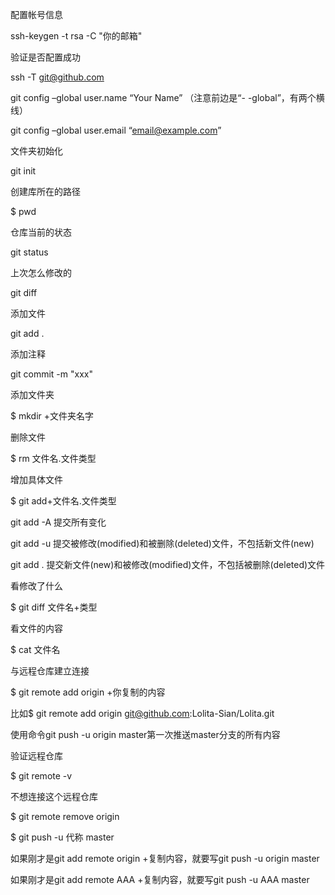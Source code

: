 配置帐号信息

ssh-keygen -t rsa -C "你的邮箱"

验证是否配置成功

ssh -T git@github.com

git config –global user.name “Your Name” （注意前边是“- -global”，有两个横线） 

git config –global user.email “email@example.com”

文件夹初始化

git init

创建库所在的路径

$ pwd

仓库当前的状态

git status

上次怎么修改的

git diff

添加文件

git add .

添加注释

git commit -m "xxx"

添加文件夹

$ mkdir +文件夹名字

删除文件

$ rm 文件名.文件类型 

增加具体文件

$ git add+文件名.文件类型

git add -A 提交所有变化 

git add -u 提交被修改(modified)和被删除(deleted)文件，不包括新文件(new) 

git add . 提交新文件(new)和被修改(modified)文件，不包括被删除(deleted)文件

看修改了什么

$ git diff 文件名+类型

看文件的内容

$ cat 文件名

与远程仓库建立连接

$ git remote add origin +你复制的内容

比如$ git remote add origin git@github.com:Lolita-Sian/Lolita.git

使用命令git push -u origin master第一次推送master分支的所有内容

验证远程仓库

$ git remote -v

不想连接这个远程仓库

$ git remote remove origin

$ git push -u 代称 master 

如果刚才是git add remote origin +复制内容，就要写git push -u origin master 

如果刚才是git add remote AAA +复制内容，就要写git push -u AAA master

















